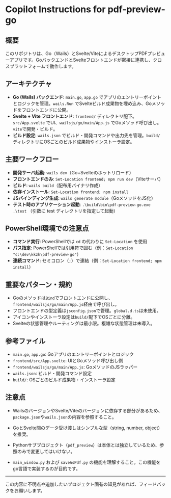 # Copilot Instructions for pdf-preview-go

## 概要
このリポジトリは、Go（Wails）とSvelte/ViteによるデスクトップPDFプレビューアプリです。GoバックエンドとSvelteフロントエンドが密接に連携し、クロスプラットフォームで動作します。

## アーキテクチャ
- **Go (Wails) バックエンド**: `main.go`, `app.go` でアプリのエントリーポイントとロジックを管理。`wails.Run` でSvelteビルド成果物を埋め込み、Goメソッドをフロントエンドに公開。
- **Svelte + Vite フロントエンド**: `frontend/` ディレクトリ配下。`src/App.svelte` でUI、`wailsjs/go/main/App.js` でGoメソッド呼び出し。`vite`で開発・ビルド。
- **ビルド設定**: `wails.json` でビルド・開発コマンドや出力先を管理。`build/` ディレクトリにOSごとのビルド成果物やインストーラ設定。

## 主要ワークフロー
- **開発サーバ起動**: `wails dev`（Go+Svelteのホットリロード）
- **フロントエンドのみ**: `Set-Location frontend; npm run dev`（Viteサーバ）
- **ビルド**: `wails build`（配布用バイナリ作成）
- **依存インストール**: `Set-Location frontend; npm install`
- **JSバインディング生成**: `wails generate module`（GoメソッドをJS化）
- **テスト時のアプリケーション起動**: `.\build\bin\pdf-preview-go.exe .\test` （引数に test ディレクトリを指定して起動）

## PowerShell環境での注意点
- **コマンド実行**: PowerShellでは `cd` の代わりに `Set-Location` を使用
- **パス指定**: PowerShellでは引用符で囲む（例：`Set-Location "c:\dev\kkzk\pdf-preview-go"`）
- **連続コマンド**: セミコロン（`;`）で連結（例：`Set-Location frontend; npm install`）

## 重要なパターン・規約
- Goのメソッドは`Bind`でフロントエンドに公開し、`frontend/wailsjs/go/main/App.js`経由で呼び出し。
- フロントエンドの型定義は`jsconfig.json`で管理。`global.d.ts`は未使用。
- アイコンやインストーラ設定は`build/`配下でOSごとに分離。
- Svelteの状態管理やルーティングは最小限。複雑な状態管理は未導入。

## 参考ファイル
- `main.go`, `app.go`: Goアプリのエントリーポイントとロジック
- `frontend/src/App.svelte`: UIとGoメソッド呼び出し例
- `frontend/wailsjs/go/main/App.js`: GoメソッドのJSラッパー
- `wails.json`: ビルド・開発コマンド設定
- `build/`: OSごとのビルド成果物・インストーラ設定

## 注意点
- WailsのバージョンやSvelte/Viteのバージョンに依存する部分があるため、`package.json`や`wails.json`の内容を参照すること。
- GoとSvelte間のデータ受け渡しはシンプルな型（string, number, object）を推奨。
- Pythonサブプロジェクト（`pdf_preview`）は本体とは独立しているため、参照のみで変更してはいけない。

- `main_window.py` および `saveAsPdf.py` の機能を理解すること。この機能をgo言語で実装するのが目的です。

---

この内容に不明点や追加したいプロジェクト固有の知見があれば、フィードバックをお願いします。
